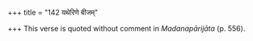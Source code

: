 +++
title = "142 यथेरिणे बीजम्"

+++
This verse is quoted without comment in *Madanapārijāta* (p. 556).


